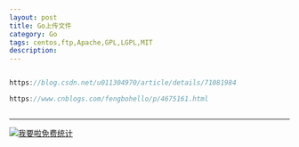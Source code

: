 ```yaml
---
layout: post
title: Go上传文件
category: Go
tags: centos,ftp,Apache,GPL,LGPL,MIT
description: 
---
```



```javascript

https://blog.csdn.net/u011304970/article/details/71081984

https://www.cnblogs.com/fengbohello/p/4675161.html



```

---


<script language="javascript" type="text/javascript" src="//js.users.51.la/19176892.js"></script>
<noscript><a href="//www.51.la/?19176892" target="_blank"><img alt="&#x6211;&#x8981;&#x5566;&#x514D;&#x8D39;&#x7EDF;&#x8BA1;" src="//img.users.51.la/19176892.asp" style="border:none" /></a></noscript>

